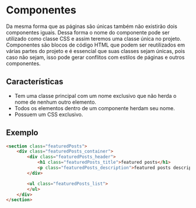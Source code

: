 # Componentes
Da mesma forma que as páginas são únicas também não existirão dois componentes iguais. Dessa forma o nome do componente pode ser utilizado como classe CSS e assim teremos uma classe única no projeto. Componentes são blocos de código HTML que podem ser reutilizados em várias partes do projeto e é essencial que suas classes sejam únicas, pois caso não sejam, isso pode gerar conflitos com estilos de páginas e outros componentes.

## Características
* Tem uma classe principal com um nome exclusivo que não herda o nome de nenhum outro elemento.
* Todos os elementos dentro de um componente herdam seu nome.
* Possuem um CSS exclusivo.

## Exemplo
```html
<section class="featuredPosts">
	<div class="featuredPosts_container">
		<div class="featuredPosts_header">
			<h1 class="featuredPosts_title">featured posts</h1>
			<p class="featuredPosts_description">featured posts description</p>
		</div>

		<ul class="featuredPosts_list">
		</ul>
	</div>
</section>
```